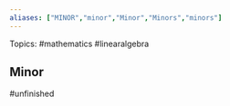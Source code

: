 ```yaml
---
aliases: ["MINOR","minor","Minor","Minors","minors"] 
---
```

Topics: #mathematics #linearalgebra 

## Minor
#unfinished 
